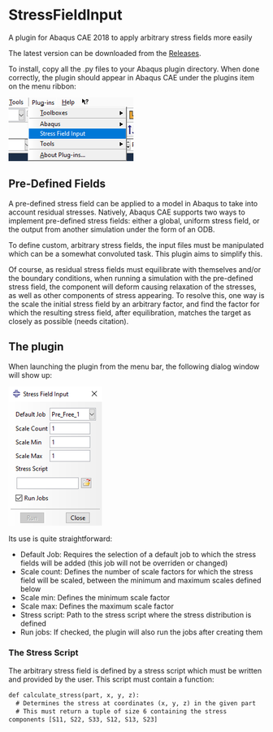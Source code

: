 # StressFieldInput
A plugin for Abaqus CAE 2018 to apply arbitrary stress fields more easily

The latest version can be downloaded from the [Releases](https://github.com/smrg-uob/StressFieldInput/releases).

To install, copy all the .py files to your Abaqus plugin directory.
When done correctly, the plugin should appear in Abaqus CAE under the plugins item on the menu ribbon:

![Plugin](https://github.com/smrg-uob/StressFieldInput/blob/master/doc/plugin.png)


## Pre-Defined Fields
A pre-defined stress field can be applied to a model in Abaqus to take into account residual stresses.
Natively, Abaqus CAE supports two ways to implement pre-defined stress fields: either a global, uniform stress field, or the output from another simulation under the form of an ODB.

To define custom, arbitrary stress fields, the input files must be manipulated which can be a somewhat convoluted task.
This plugin aims to simplify this.

Of course, as residual stress fields must equilibrate with themselves and/or the boundary conditions, when running a simulation with the pre-defined stress field, the component will deform causing relaxation of the stresses, as well as other components of stress appearing.
To resolve this, one way is the scale the initial stress field by an arbitrary factor, and find the factor for which the resulting stress field, after equilibration, matches the target as closely as possible (needs citation).


## The plugin
When launching the plugin from the menu bar, the following dialog window will show up:

![User Interface](https://github.com/smrg-uob/StressFieldInput/blob/master/doc/gui_overview.png)

Its use is quite straightforward:
* Default Job: Requires the selection of a default job to which the stress fields will be added (this job will not be overriden or changed)
* Scale count: Defines the number of scale factors for which the stress field will be scaled, between the minimum and maximum scales defined below
* Scale min: Defines the minimum scale factor
* Scale max: Defines the maximum scale factor
* Stress script: Path to the stress script where the stress distribution is defined
* Run jobs: If checked, the plugin will also run the jobs after creating them

### The Stress Script
The arbitrary stress field is defined by a stress script which must be written and provided by the user.
This script must contain a function:
```
def calculate_stress(part, x, y, z):
  # Determines the stress at coordinates (x, y, z) in the given part
  # This must return a tuple of size 6 containing the stress components [S11, S22, S33, S12, S13, S23]
```
